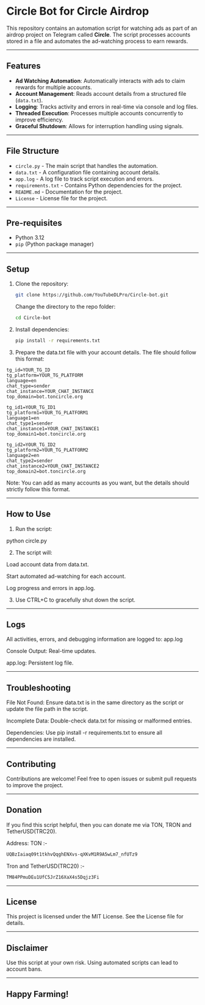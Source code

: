 # Circle Bot for Circle Airdrop

This repository contains an automation script for watching ads as part of an airdrop project on Telegram called **Circle**. The script processes accounts stored in a file and automates the ad-watching process to earn rewards.

---

## Features

- **Ad Watching Automation**: Automatically interacts with ads to claim rewards for multiple accounts.  
- **Account Management**: Reads account details from a structured file (`data.txt`).  
- **Logging**: Tracks activity and errors in real-time via console and log files.  
- **Threaded Execution**: Processes multiple accounts concurrently to improve efficiency.  
- **Graceful Shutdown**: Allows for interruption handling using signals.  

---

## File Structure

- `circle.py` - The main script that handles the automation.  
- `data.txt` - A configuration file containing account details.  
- `app.log` - A log file to track script execution and errors.  
- `requirements.txt` - Contains Python dependencies for the project.  
- `README.md` - Documentation for the project.  
- `License` - License file for the project.  

---

## Pre-requisites

- Python 3.12  
- `pip` (Python package manager)  

---

## Setup

1. Clone the repository:  

   ```bash
   git clone https://github.com/YouTubeDLPro/Circle-bot.git
   ```
   Change the directory to the repo folder:
   ```bash
   cd Circle-bot
   ```
   
2. Install dependencies:
   ```bash
   pip install -r requirements.txt
   ```

3. Prepare the data.txt file with your account details. The file should follow this format:

```
tg_id=YOUR_TG_ID
tg_platform=YOUR_TG_PLATFORM
language=en
chat_type=sender
chat_instance=YOUR_CHAT_INSTANCE
top_domain=bot.toncircle.org

tg_id1=YOUR_TG_ID1
tg_platform1=YOUR_TG_PLATFORM1
language1=en
chat_type1=sender
chat_instance1=YOUR_CHAT_INSTANCE1
top_domain1=bot.toncircle.org

tg_id2=YOUR_TG_ID2
tg_platform2=YOUR_TG_PLATFORM2
language2=en
chat_type2=sender
chat_instance2=YOUR_CHAT_INSTANCE2
top_domain2=bot.toncircle.org
```
Note: You can add as many accounts as you want, but the details should strictly follow this format.

---

## How to Use

1. Run the script:

python circle.py


2. The script will:

Load account data from data.txt.

Start automated ad-watching for each account.

Log progress and errors in app.log.



3. Use CTRL+C to gracefully shut down the script.




---

## Logs

All activities, errors, and debugging information are logged to: app.log

Console Output: Real-time updates.

app.log: Persistent log file.



---

## Troubleshooting

File Not Found: Ensure data.txt is in the same directory as the script or update the file path in the script.

Incomplete Data: Double-check data.txt for missing or malformed entries.

Dependencies: Use pip install -r requirements.txt to ensure all dependencies are installed.



---

## Contributing

Contributions are welcome! Feel free to open issues or submit pull requests to improve the project.

---
## Donation 

If you find this script helpful, then you can donate me via TON, TRON and TetherUSD(TRC20). 

Address:
TON :-
```bash
UQBzIaiaq09t1tkhvQqghENXvs-qXKvM1R9A5wLm7_nfUTz9
```
Tron and TetherUSD(TRC20) :-
```bash
TM84PPmuDEu1UfC5JrZ16XaX4s5Dqjz3Fi
```
---

## License

This project is licensed under the MIT License. See the License file for details.


---

## Disclaimer

Use this script at your own risk. Using automated scripts can lead to account bans.


---

## Happy Farming!
